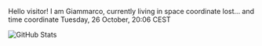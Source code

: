Hello visitor! I am Giammarco, currently living in space coordinate lost... and time coordinate Tuesday, 26 October, 20:06 CEST

![GitHub Stats](https://github-readme-stats.vercel.app/api?username=grcasanova)
